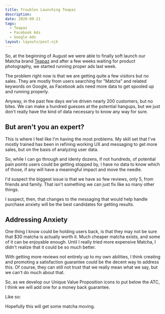 ```yaml
---
title: Troubles Launching Teapaz
description: 
date: 2020-09-21
tags:
  - Teapaz
  - Facebook Ads
  - Google Ads
layout: layouts/post.njk
---
```

So, at the beginning of August we were able to finally soft launch our Matcha brand [Teapaz](https://teapaz.com) and after a few weeks waiting for product photography, we started running proper ads last week.

The problem right now is that we are getting quite a few visitors but no sales. They are mostly from users searching for "Matcha" and related keywords on Google, as Facebook ads need more data to get spooled up and running properly.

Anyway, in the past few days we've driven nearly 200 customers, but no bites. We can make a hundred guesses at the potential hangups, but we just don't really have the kind of data necessary to know any way for sure.

## But aren't you an expert?
This is where I feel like I'm having the most problems. My skill set that I've mostly trained has been in refining working UX and messaging to get more sales, but on the basis of analyzing user data.

So, while I can go through and identy dozens, if not hundreds, of potential pain points users could be getting stopped by, I have no data to know which of those, if any will have a meaningful impact and move the needle.

I'd suspect the biggest issue is that we have so few reviews, only 5, from friends and family. That isn't something we can just fix like so many other things.

I suspect, then, that changes to the messaging that would help handle purchase anxiety will be the best candidates for getting results.

## Addressing Anxiety
One thing I know could be holding users back, is that they may not be sure that $30 matcha is actually worth it. Much cheaper matcha exists, and some of it can be enjoyable enough. Until I really tried more expensive Matcha, I didn't realize that it could be so much better.

With getting more reviews not entirely up to my own abilities, I think creating and promoting a satisfaction guarantee could be the decent way to address this. Of course, they can still not trust that we really mean what we say, but we can't do much about that.

So, as we develop our Unique Value Proposition icons to put below the ATC, I think we will add one for a money back guarantee.

Like so:
<object type="image/svg+xml" data="/img/matcha-uvp.svg" style="background-color: white; padding: 1rem; max-width: 100%;"></object>

Hopefully this will get some matcha moving.